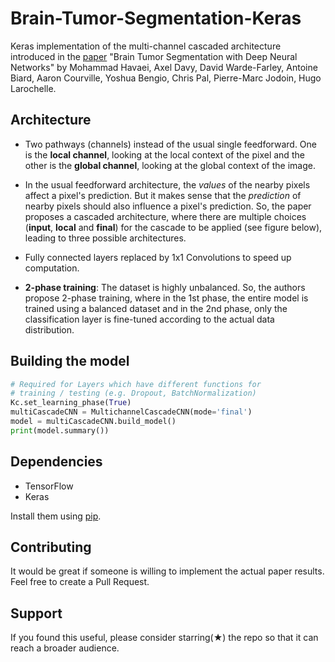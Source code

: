 # Brain-Tumor-Segmentation-Keras
Keras implementation of the multi-channel cascaded architecture introduced in the [paper](https://arxiv.org/pdf/1505.03540.pdf) "Brain Tumor Segmentation with Deep Neural Networks" by Mohammad Havaei, Axel Davy, David Warde-Farley, Antoine Biard, Aaron Courville, Yoshua Bengio, Chris Pal, Pierre-Marc Jodoin, Hugo Larochelle. 

## Architecture

- Two pathways (channels) instead of the usual single feedforward. One is the **local channel**, looking at the local context of the pixel and the other is the **global channel**, looking at the global context of the image.

- In the usual feedforward architecture, the *values* of the nearby pixels affect a pixel's prediction. But it makes sense that the *prediction* of nearby pixels should also influence a pixel's prediction. So, the paper proposes a cascaded architecture, where there are multiple choices (**input**, **local** and **final**) for the cascade to be applied (see figure below), leading to three possible architectures.

- Fully connected layers replaced by 1x1 Convolutions to speed up computation.

- **2-phase training**: The dataset is highly unbalanced. So, the authors propose 2-phase training, where in the 1st phase, the entire model is trained using a balanced dataset and in the 2nd phase, only the classification layer is fine-tuned according to the actual data distribution.

## Building the model

```python
# Required for Layers which have different functions for 
# training / testing (e.g. Dropout, BatchNormalization)
Kc.set_learning_phase(True)
multiCascadeCNN = MultichannelCascadeCNN(mode='final')
model = multiCascadeCNN.build_model()
print(model.summary())
```

## Dependencies
- TensorFlow
- Keras

Install them using [pip](https://pypi.python.org/pypi/pip).

## Contributing
It would be great if someone is willing to implement the actual paper results. Feel free to create a Pull Request.

## Support
If you found this useful, please consider starring(★) the repo so that it can reach a broader audience.

